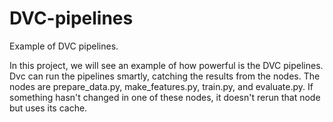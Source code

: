# DVC-pipelines
Example of DVC pipelines.

In this project, we will see an example of how powerful is the DVC pipelines.
Dvc can run the pipelines smartly, catching the results from the nodes. The nodes are prepare_data.py, make_features.py, train.py, and evaluate.py.
If something hasn't changed in one of these nodes, it doesn't rerun that node but uses its cache.
